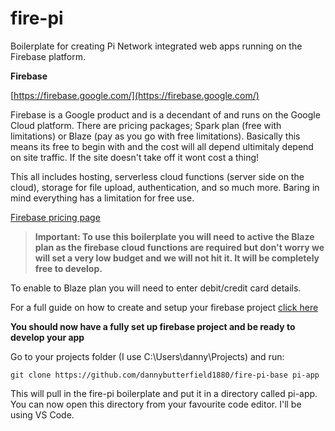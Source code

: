 # fire-pi

Boilerplate for creating Pi Network integrated web apps running on the Firebase platform.

**Firebase**

[https://firebase.google.com/](https://firebase.google.com/)

Firebase is a Google product and is a decendant of and runs on the Google Cloud platform. There are pricing packages; Spark plan (free with limitations) or Blaze (pay as you go with free limitations). Basically this means its free to begin with and the cost will all depend ultimitaly depend on site traffic. If the site doesn't take off it wont cost a thing! 

This all includes hosting, serverless cloud functions (server side on the cloud), storage for file upload, authentication, and so much more. Baring in mind everything has a limitation for free use.

[Firebase pricing page](https://firebase.google.com/pricing)

> **Important: To use this boilerplate you will need to active the Blaze plan as the firebase cloud functions are required but don't worry we will set a very low budget and we will not hit it. It will be completely free to develop.**

To enable to Blaze plan you will need to enter debit/credit card details.

For a full guide on how to create and setup your firebase project [click here](Firebase.md)

**You should now have a fully set up firebase project and be ready to develop your app**

Go to your projects folder (I use C:\\Users\danny\Projects) and run:

`git clone https://github.com/dannybutterfield1880/fire-pi-base pi-app` 

This will pull in the fire-pi boilerplate and put it in a directory called pi-app. You can now open this directory from your favourite code editor. I'll be using VS Code.









